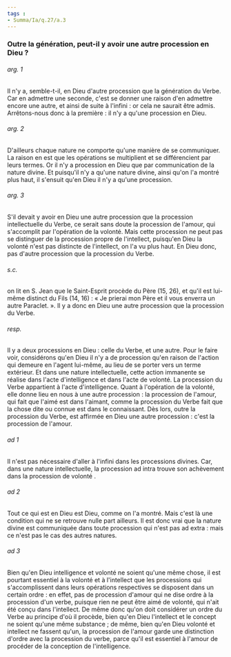 ```yaml
---
tags : 
- Summa/Ia/q.27/a.3
---
```


### Outre la génération, peut-il y avoir une autre procession en Dieu ?

###### arg. 1
Il n'y a, semble-t-il, en Dieu d'autre procession que la génération du Verbe. Car en admettre une seconde, c'est se donner une raison d'en admettre encore une autre, et ainsi de suite à l'infini : or cela ne saurait être admis. Arrêtons-nous donc à la première : il n'y a qu'une procession en Dieu. 

###### arg. 2
D'ailleurs chaque nature ne comporte qu'une manière de se communiquer. La raison en est que les opérations se multiplient et se différencient par leurs termes. Or il n'y a procession en Dieu que par communication de la nature divine. Et puisqu'il n'y a qu'une nature divine, ainsi qu'on l'a montré plus haut, il s'ensuit qu'en Dieu il n'y a qu'une procession. 

###### arg. 3
S'il devait y avoir en Dieu une autre procession que la procession intellectuelle du Verbe, ce serait sans doute la procession de l'amour, qui s'accomplit par l'opération de la volonté. Mais cette procession ne peut pas se distinguer de la procession propre de l'intellect, puisqu'en Dieu la volonté n'est pas distincte de l'intellect, on l'a vu plus haut. En Dieu donc, pas d'autre procession que la procession du Verbe. 

###### s.c.
on lit en S. Jean que le Saint-Esprit procède du Père (15, 26), et qu'il est lui-même distinct du Fils (14, 16) : « Je prierai mon Père et il vous enverra un autre Paraclet. ». Il y a donc en Dieu une autre procession que la procession du Verbe. 

###### resp.
Il y a deux processions en Dieu : celle du Verbe, et une autre. Pour le faire voir, considérons qu'en Dieu il n'y a de procession qu'en raison de l'action qui demeure en l'agent lui-même, au lieu de se porter vers un terme extérieur. Et dans une nature intellectuelle, cette action immanente se réalise dans l'acte d'intelligence et dans l'acte de volonté. La procession du Verbe appartient à l'acte d'intelligence. Quant à l'opération de la volonté, elle donne lieu en nous à une autre procession : la procession de l'amour, qui fait que l'aimé est dans l'aimant, comme la procession du Verbe fait que la chose dite ou connue est dans le connaissant. Dès lors, outre la procession du Verbe, est affirmée en Dieu une autre procession : c'est la procession de l'amour. 

###### ad 1
Il n'est pas nécessaire d'aller à l'infini dans les processions divines. Car, dans une nature intellectuelle, la procession ad intra trouve son achèvement dans la procession de volonté . 

###### ad 2
Tout ce qui est en Dieu est Dieu, comme on l'a montré. Mais c'est là une condition qui ne se retrouve nulle part ailleurs. Il est donc vrai que la nature divine est communiquée dans toute procession qui n'est pas ad extra : mais ce n'est pas le cas des autres natures. 

###### ad 3
Bien qu'en Dieu intelligence et volonté ne soient qu'une même chose, il est pourtant essentiel à la volonté et à l'intellect que les processions qui s'accomplissent dans leurs opérations respectives se disposent dans un certain ordre : en effet, pas de procession d'amour qui ne dise ordre à la procession d'un verbe, puisque rien ne peut être aimé de volonté, qui n'ait été conçu dans l'intellect. De même donc qu'on doit considérer un ordre du Verbe au principe d'où il procède, bien qu'en Dieu l'intellect et le concept ne soient qu'une même substance ; de même, bien qu'en Dieu volonté et intellect ne fassent qu'un, la procession de l'amour garde une distinction d'ordre avec la procession du verbe, parce qu'il est essentiel à l'amour de procéder de la conception de l'intelligence. 



